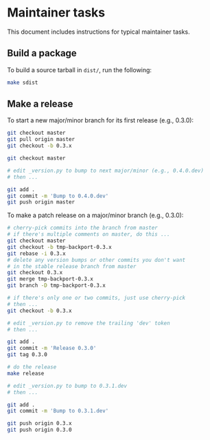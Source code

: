 # Maintainer tasks

This document includes instructions for typical maintainer tasks.

## Build a package

To build a source tarball in `dist/`, run the following:

```bash
make sdist
```

## Make a release

To start a new major/minor branch for its first release (e.g., 0.3.0):

```bash
git checkout master
git pull origin master
git checkout -b 0.3.x

git checkout master

# edit _version.py to bump to next major/minor (e.g., 0.4.0.dev)
# then ...

git add .
git commit -m 'Bump to 0.4.0.dev'
git push origin master
```

To make a patch release on a major/minor branch (e.g., 0.3.0):

```bash
# cherry-pick commits into the branch from master
# if there's multiple comments on master, do this ...
git checkout master
git checkout -b tmp-backport-0.3.x
git rebase -i 0.3.x
# delete any version bumps or other commits you don't want
# in the stable release branch from master
git checkout 0.3.x
git merge tmp-backport-0.3.x
git branch -D tmp-backport-0.3.x

# if there's only one or two commits, just use cherry-pick
# then ...
git checkout -b 0.3.x

# edit _version.py to remove the trailing 'dev' token
# then ...

git add .
git commit -m 'Release 0.3.0'
git tag 0.3.0

# do the release
make release

# edit _version.py to bump to 0.3.1.dev
# then ...

git add .
git commit -m 'Bump to 0.3.1.dev'

git push origin 0.3.x
git push origin 0.3.0
```
